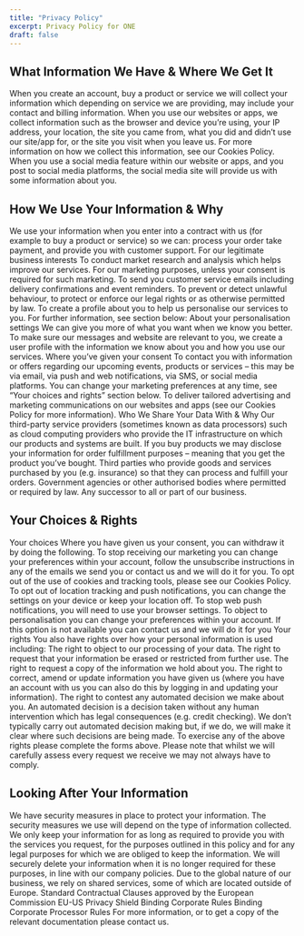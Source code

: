 ```yaml
---
title: "Privacy Policy"
excerpt: Privacy Policy for ONE
draft: false
---
```

## What Information We Have & Where We Get It

When you create an account, buy a product or service we will collect your information which depending on service we are providing, may include your contact and billing information. When you use our websites or apps, we collect information such as the browser and device you’re using, your IP address, your location, the site you came from, what you did and didn’t use our site/app for, or the site you visit when you leave us. For more information on how we collect this information, see our Cookies Policy. When you use a social media feature within our website or apps, and you post to social media platforms, the social media site will provide us with some information about you.

## How We Use Your Information & Why

We use your information when you enter into a contract with us (for example to buy a product or service) so we can: process your order take payment, and provide you with customer support. For our legitimate business interests To conduct market research and analysis which helps improve our services. For our marketing purposes, unless your consent is required for such marketing. To send you customer service emails including delivery confirmations and event reminders. To prevent or detect unlawful behaviour, to protect or enforce our legal rights or as otherwise permitted by law. To create a profile about you to help us personalise our services to you. For further information, see section below: About your personalisation settings We can give you more of what you want when we know you better. To make sure our messages and website are relevant to you, we create a user profile with the information we know about you and how you use our services. Where you’ve given your consent To contact you with information or offers regarding our upcoming events, products or services – this may be via email, via push and web notifications, via SMS, or social media platforms. You can change your marketing preferences at any time, see “Your choices and rights” section below. To deliver tailored advertising and marketing communications on our websites and apps (see our Cookies Policy for more information). Who We Share Your Data With & Why Our third-party service providers (sometimes known as data processors) such as cloud computing providers who provide the IT infrastructure on which our products and systems are built. If you buy products we may disclose your information for order fulfillment purposes – meaning that you get the product you’ve bought. Third parties who provide goods and services purchased by you (e.g. insurance) so that they can process and fulfill your orders. Government agencies or other authorised bodies where permitted or required by law. Any successor to all or part of our business.

## Your Choices & Rights

Your choices Where you have given us your consent, you can withdraw it by doing the following. To stop receiving our marketing you can change your preferences within your account, follow the unsubscribe instructions in any of the emails we send you or contact us and we will do it for you. To opt out of the use of cookies and tracking tools, please see our Cookies Policy. To opt out of location tracking and push notifications, you can change the settings on your device or keep your location off. To stop web push notifications, you will need to use your browser settings. To object to personalisation you can change your preferences within your account. If this option is not available you can contact us and we will do it for you Your rights You also have rights over how your personal information is used including: The right to object to our processing of your data. The right to request that your information be erased or restricted from further use. The right to request a copy of the information we hold about you. The right to correct, amend or update information you have given us (where you have an account with us you can also do this by logging in and updating your information). The right to contest any automated decision we make about you. An automated decision is a decision taken without any human intervention which has legal consequences (e.g. credit checking). We don’t typically carry out automated decision making but, if we do, we will make it clear where such decisions are being made. To exercise any of the above rights please complete the forms above. Please note that whilst we will carefully assess every request we receive we may not always have to comply.

## Looking After Your Information

We have security measures in place to protect your information. The security measures we use will depend on the type of information collected. We only keep your information for as long as required to provide you with the services you request, for the purposes outlined in this policy and for any legal purposes for which we are obliged to keep the information. We will securely delete your information when it is no longer required for these purposes, in line with our company policies. Due to the global nature of our business, we rely on shared services, some of which are located outside of Europe. Standard Contractual Clauses approved by the European Commission EU-US Privacy Shield Binding Corporate Rules Binding Corporate Processor Rules For more information, or to get a copy of the relevant documentation please contact us.